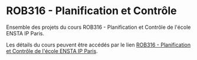 # ROB316 - Planification et Contrôle

Ensemble des projets du cours ROB316 - Planification et Contrôle de l'école ENSTA IP Paris.

Les détails du cours peuvent être accédés par le lien [ROB316 - Planification et Contrôle de l'école ENSTA IP Paris](https://synapses.ensta-paris.fr/catalogue/2019-2020/ue/5022/ROB316-planification-et-controle).
